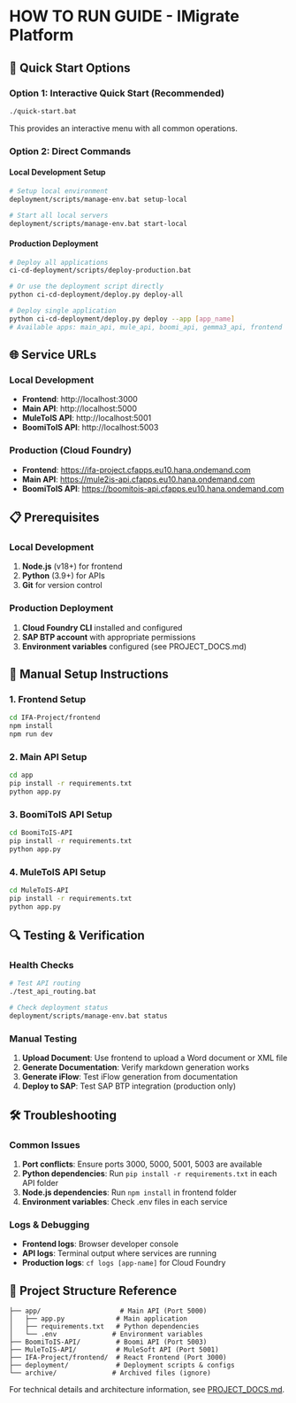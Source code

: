 # HOW TO RUN GUIDE - IMigrate Platform

## 🚀 Quick Start Options

### Option 1: Interactive Quick Start (Recommended)
```bash
./quick-start.bat
```
This provides an interactive menu with all common operations.

### Option 2: Direct Commands

#### Local Development Setup
```bash
# Setup local environment
deployment/scripts/manage-env.bat setup-local

# Start all local servers
deployment/scripts/manage-env.bat start-local
```

#### Production Deployment
```bash
# Deploy all applications
ci-cd-deployment/scripts/deploy-production.bat

# Or use the deployment script directly
python ci-cd-deployment/deploy.py deploy-all

# Deploy single application
python ci-cd-deployment/deploy.py deploy --app [app_name]
# Available apps: main_api, mule_api, boomi_api, gemma3_api, frontend
```

## 🌐 Service URLs

### Local Development
- **Frontend**: http://localhost:3000
- **Main API**: http://localhost:5000  
- **MuleToIS API**: http://localhost:5001
- **BoomiToIS API**: http://localhost:5003

### Production (Cloud Foundry)
- **Frontend**: https://ifa-project.cfapps.eu10.hana.ondemand.com
- **Main API**: https://mule2is-api.cfapps.eu10.hana.ondemand.com
- **BoomiToIS API**: https://boomitois-api.cfapps.eu10.hana.ondemand.com

## 📋 Prerequisites

### Local Development
1. **Node.js** (v18+) for frontend
2. **Python** (3.9+) for APIs
3. **Git** for version control

### Production Deployment  
1. **Cloud Foundry CLI** installed and configured
2. **SAP BTP account** with appropriate permissions
3. **Environment variables** configured (see PROJECT_DOCS.md)

## 🔧 Manual Setup Instructions

### 1. Frontend Setup
```bash
cd IFA-Project/frontend
npm install
npm run dev
```

### 2. Main API Setup
```bash
cd app
pip install -r requirements.txt
python app.py
```

### 3. BoomiToIS API Setup
```bash
cd BoomiToIS-API
pip install -r requirements.txt
python app.py
```

### 4. MuleToIS API Setup
```bash
cd MuleToIS-API
pip install -r requirements.txt
python app.py
```

## 🔍 Testing & Verification

### Health Checks
```bash
# Test API routing
./test_api_routing.bat

# Check deployment status
deployment/scripts/manage-env.bat status
```

### Manual Testing
1. **Upload Document**: Use frontend to upload a Word document or XML file
2. **Generate Documentation**: Verify markdown generation works
3. **Generate iFlow**: Test iFlow generation from documentation
4. **Deploy to SAP**: Test SAP BTP integration (production only)

## 🛠️ Troubleshooting

### Common Issues
1. **Port conflicts**: Ensure ports 3000, 5000, 5001, 5003 are available
2. **Python dependencies**: Run `pip install -r requirements.txt` in each API folder
3. **Node.js dependencies**: Run `npm install` in frontend folder
4. **Environment variables**: Check .env files in each service

### Logs & Debugging
- **Frontend logs**: Browser developer console
- **API logs**: Terminal output where services are running
- **Production logs**: `cf logs [app-name]` for Cloud Foundry

## 📁 Project Structure Reference

```
├── app/                    # Main API (Port 5000)
│   ├── app.py             # Main application
│   ├── requirements.txt   # Python dependencies
│   └── .env              # Environment variables
├── BoomiToIS-API/         # Boomi API (Port 5003)
├── MuleToIS-API/          # MuleSoft API (Port 5001)  
├── IFA-Project/frontend/  # React Frontend (Port 3000)
├── deployment/            # Deployment scripts & configs
└── archive/              # Archived files (ignore)
```

For technical details and architecture information, see [PROJECT_DOCS.md](./PROJECT_DOCS.md).
